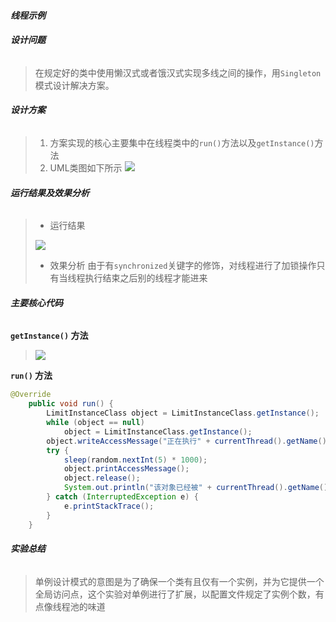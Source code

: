 #### ***线程示例***

###### **设计问题**
> 在规定好的类中使用懒汉式或者饿汉式实现多线之间的操作，用`Singleton`模式设计解决方案。

###### **设计方案**
> 1. 方案实现的核心主要集中在线程类中的`run()`方法以及`getInstance()`方法
> 2. UML类图如下所示
> ![](http://homework.0x1010.com/screenshot/designpatterns/03-01.png)

###### **运行结果及效果分析**
> - 运行结果
> 
> ![](http://homework.0x1010.com/screenshot/designpatterns/03-02.png)
> 
> - 效果分析
> 由于有`synchronized`关键字的修饰，对线程进行了加锁操作只有当线程执行结束之后别的线程才能进来

###### **主要核心代码**
**`getInstance()` 方法**
 >![](http://homework.0x1010.com/screenshot/designpatterns/03-03.png)

**`run()` 方法**
```java
@Override
	public void run() {
		LimitInstanceClass object = LimitInstanceClass.getInstance();
		while (object == null)
			object = LimitInstanceClass.getInstance();
		object.writeAccessMessage("正在执行" + currentThread().getName());
		try {
			sleep(random.nextInt(5) * 1000);
			object.printAccessMessage();
			object.release();
			System.out.println("该对象已经被" + currentThread().getName() + "释放");
		} catch (InterruptedException e) {
			e.printStackTrace();
		}
	}
```

###### **实验总结**
> 单例设计模式的意图是为了确保一个类有且仅有一个实例，并为它提供一个全局访问点，这个实验对单例进行了扩展，以配置文件规定了实例个数，有点像线程池的味道